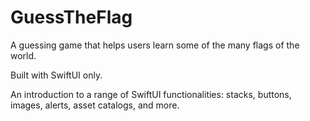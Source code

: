 # GuessTheFlag
A guessing game that helps users learn some of the many flags of the world.

Built with SwiftUI only.

An introduction to a range of SwiftUI functionalities: stacks, buttons, images, alerts, asset catalogs, and more.
